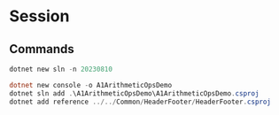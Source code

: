 # Session

## Commands

```powershell
dotnet new sln -n 20230810

dotnet new console -o A1ArithmeticOpsDemo
dotnet sln add .\A1ArithmeticOpsDemo\A1ArithmeticOpsDemo.csproj
dotnet add reference ../../Common/HeaderFooter/HeaderFooter.csproj
```
